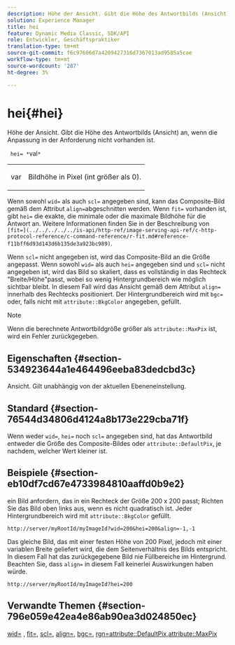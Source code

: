 ```yaml
---
description: Höhe der Ansicht. Gibt die Höhe des Antwortbilds (Ansicht) an, wenn die Anpassung in der Anforderung nicht vorhanden ist.
solution: Experience Manager
title: hei
feature: Dynamic Media Classic, SDK/API
role: Entwickler, Geschäftspraktiker
translation-type: tm+mt
source-git-commit: f6c97606d7a4209427316d7367013ad9585a5cae
workflow-type: tm+mt
source-wordcount: '287'
ht-degree: 3%

---
```



# hei{#hei}

Höhe der Ansicht. Gibt die Höhe des Antwortbilds (Ansicht) an, wenn die Anpassung in der Anforderung nicht vorhanden ist.

` hei= *`val`*`

<table id="simpletable_1A36827B6E6647888A4E6E868975D716"> 
 <tr class="strow"> 
  <td class="stentry"> <p> <span class="codeph"> <span class="varname"> var  </span> </span> </p> </td> 
  <td class="stentry"> <p>Bildhöhe in Pixel (int größer als 0). </p> </td> 
 </tr> 
</table>

Wenn sowohl `wid=` als auch `scl=` angegeben sind, kann das Composite-Bild gemäß dem Attribut `align=`abgeschnitten werden. Wenn `fit=` vorhanden ist, gibt `hei=` die exakte, die minimale oder die maximale Bildhöhe für die Antwort an. Weitere Informationen finden Sie in der Beschreibung von ` [fit=](../../../../../is-api/http-ref/image-serving-api-ref/c-http-protocol-reference/c-command-reference/r-fit.md#reference-f11bff6d93d143d6b135de3a923bc989)`.

Wenn `scl=` nicht angegeben ist, wird das Composite-Bild an die Größe angepasst. Wenn sowohl `wid=` als auch `hei=` angegeben sind und `scl=` nicht angegeben ist, wird das Bild so skaliert, dass es vollständig in das Rechteck &quot;Breite/Höhe&quot;passt, wobei so wenig Hintergrundbereich wie möglich sichtbar bleibt. In diesem Fall wird das Ansicht gemäß dem Attribut `align=` innerhalb des Rechtecks positioniert. Der Hintergrundbereich wird mit `bgc=` oder, falls nicht mit `attribute::BkgColor` angegeben, gefüllt.

>[!NOTE]
>
>Wenn die berechnete Antwortbildgröße größer als `attribute::MaxPix` ist, wird ein Fehler zurückgegeben.

## Eigenschaften {#section-534923644a1e464496eeba83dedcbd3c}

Ansicht. Gilt unabhängig von der aktuellen Ebeneneinstellung.

## Standard {#section-76544d34806d4124a8b173e229cba71f}

Wenn weder `wid=`, `hei=` noch `scl=` angegeben sind, hat das Antwortbild entweder die Größe des Composite-Bildes oder `attribute::DefaultPix`, je nachdem, welcher Wert kleiner ist.

## Beispiele {#section-eb10df7cd67e4733984810aaffd0b9e2}

ein Bild anfordern, das in ein Rechteck der Größe 200 x 200 passt; Richten Sie das Bild oben links aus, wenn es nicht quadratisch ist. Jeder Hintergrundbereich wird mit `attribute::BkgColor` gefüllt.

`http://server/myRootId/myImageId?wid=200&hei=200&align=-1,-1`

Das gleiche Bild, das mit einer festen Höhe von 200 Pixel, jedoch mit einer variablen Breite geliefert wird, die dem Seitenverhältnis des Bilds entspricht. In diesem Fall hat das zurückgegebene Bild nie Füllbereiche im Hintergrund. Beachten Sie, dass `align=` in diesem Fall keinerlei Auswirkungen haben würde.

`http://server/myRootId/myImageId?hei=200`

## Verwandte Themen {#section-796e059e42ea4e86ab90ea3d024850ec}

[wid=](../../../../../is-api/http-ref/image-serving-api-ref/c-http-protocol-reference/c-command-reference/r-is-http-wid.md#reference-bfeadcb67bf4485f851eb21345527e47) ,  [fit=](../../../../../is-api/http-ref/image-serving-api-ref/c-http-protocol-reference/c-command-reference/r-fit.md#reference-f11bff6d93d143d6b135de3a923bc989),  [scl=](../../../../../is-api/http-ref/image-serving-api-ref/c-http-protocol-reference/c-command-reference/r-scl.md#reference-b2a74e493d0d407e98fe350551ba3fcc),  [align=](../../../../../is-api/http-ref/image-serving-api-ref/c-http-protocol-reference/c-command-reference/r-align.md#reference-b7d6b87c75124d78884f916dd6544bc7),  [bgc=](../../../../../is-api/http-ref/image-serving-api-ref/c-http-protocol-reference/c-command-reference/r-bgc.md#reference-53376175f617446fbe5c69120f834b88),  [ ](../../../../../is-api/http-ref/image-serving-api-ref/c-http-protocol-reference/c-command-reference/r-rgn.md#reference-daa9b80e0d8c4b1aa67d116b578d592f)  [ ](../../../../../is-api/image-catalog/image-serving-api-ref/c-image-catalog-reference/c-attributes-reference/r-defaultpix.md#reference-996b2c22b30f4fd9b970c84063306df1)  [rgn=attribute::DefaultPix,attribute::MaxPix](../../../../../is-api/image-catalog/image-serving-api-ref/c-image-catalog-reference/c-attributes-reference/r-maxpix.md#reference-e167d396ac794079ba8b5e6eb16eeda5)
